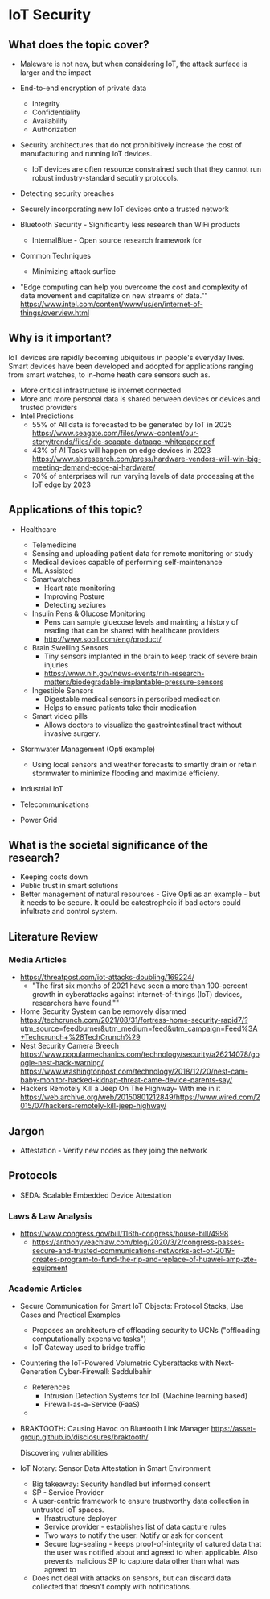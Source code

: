 # IoT Security

## What does the topic cover?

- Maleware is not new, but when considering IoT, the attack surface is larger
  and the impact

- End-to-end encryption of private data
    - Integrity
    - Confidentiality
    - Availability
    - Authorization

- Security architectures that do not prohibitively increase the cost of
  manufacturing and running IoT devices.
    - IoT devices are often resource constrained such that they cannot run
      robust industry-standard secutiry protocols.

- Detecting security breaches

- Securely incorporating new IoT devices onto a trusted network

- Bluetooth Security - Significantly less research than WiFi products
  - InternalBlue - Open source research framework for 


- Common Techniques
    + Minimizing attack surfice

- "Edge computing can help you overcome the cost and complexity of data movement
  and capitalize on new streams of data.""
  https://www.intel.com/content/www/us/en/internet-of-things/overview.html

## Why is it important?

IoT devices are rapidly becoming ubiquitous in people's everyday lives. Smart devices
have been developed and adopted for applications ranging from smart watches, to
in-home heath care sensors such as. 

- More critical infrastructure is internet connected
- More and more personal data is shared between devices or devices and trusted
  providers
- Intel Predictions
    - 55% of All data is forecasted to be generated by IoT in 2025
      https://www.seagate.com/files/www-content/our-story/trends/files/idc-seagate-dataage-whitepaper.pdf
    - 43% of AI Tasks will happen on edge devices in 2023
      https://www.abiresearch.com/press/hardware-vendors-will-win-big-meeting-demand-edge-ai-hardware/
    - 70% of enterprises will run varying levels of data processing at the IoT
      edge by 2023

## Applications of this topic?

- Healthcare
    - Telemedicine
    - Sensing and uploading patient data for remote monitoring or study
    - Medical devices capable of performing self-maintenance
    - ML Assisted 
    - Smartwatches
        - Heart rate monitoring
        - Improving Posture
        - Detecting seziures
    - Insulin Pens & Glucose Monitoring
        - Pens can sample gluecose levels and mainting a history of reading that
          can be shared with healthcare providers
        - http://www.sooil.com/eng/product/
    - Brain Swelling Sensors
        - Tiny sensors implanted in the brain to keep track of severe brain
          injuries
        - https://www.nih.gov/news-events/nih-research-matters/biodegradable-implantable-pressure-sensors
    - Ingestible Sensors
        - Digestable medical sensors in perscribed medication
        - Helps to ensure patients take their medication 
    - Smart video pills
        - Allows doctors to visualize the gastrointestinal tract without
          invasive surgery.

- Stormwater Management (Opti example)

    - Using local sensors and weather forecasts to smartly drain or retain
      stormwater to minimize flooding and maximize efficieny.
- Industrial IoT
- Telecommunications
- Power Grid


## What is the societal significance of the research?

- Keeping costs down
- Public trust in smart solutions
- Better management of natural resources - Give Opti as an example - but it
  needs to be secure. It could be catestrophoic if bad actors could infultrate
  and control system.


## Literature Review

### Media Articles
- https://threatpost.com/iot-attacks-doubling/169224/
    - "The first six months of 2021 have seen a more than 100-percent growth in
      cyberattacks against internet-of-things (IoT) devices, researchers have
      found.""
- Home Security System can be removely disarmed 
  https://techcrunch.com/2021/08/31/fortress-home-security-rapid7/?utm_source=feedburner&utm_medium=feed&utm_campaign=Feed%3A+Techcrunch+%28TechCrunch%29
- Nest Security Camera Breech
  https://www.popularmechanics.com/technology/security/a26214078/google-nest-hack-warning/
  https://www.washingtonpost.com/technology/2018/12/20/nest-cam-baby-monitor-hacked-kidnap-threat-came-device-parents-say/
- Hackers Remotely Kill a Jeep On The Highway- With me in it
  https://web.archive.org/web/20150801212849/https://www.wired.com/2015/07/hackers-remotely-kill-jeep-highway/

## Jargon

- Attestation - Verify new nodes as they joing the network
    

## Protocols

- SEDA: Scalable Embedded Device Attestation


### Laws & Law Analysis
- https://www.congress.gov/bill/116th-congress/house-bill/4998
    - https://anthonyveachlaw.com/blog/2020/3/2/congress-passes-secure-and-trusted-communications-networks-act-of-2019-creates-program-to-fund-the-rip-and-replace-of-huawei-amp-zte-equipment


### Academic Articles

- Secure Communication for Smart IoT Objects: Protocol Stacks, Use Cases and Practical Examples
    + Proposes an architecture of offloading security to UCNs ("offloading
      computationally expensive tasks")
    + IoT Gateway used to bridge traffic

- Countering the IoT-Powered Volumetric Cyberattacks with Next-Generation
  Cyber-Firewall: Seddulbahir
    + References
        - Intrusion Detection Systems for IoT (Machine learning based)
        - Firewall-as-a-Service (FaaS)
    + 

- BRAKTOOTH: Causing Havoc on Bluetooth Link Manager
  https://asset-group.github.io/disclosures/braktooth/

  Discovering vulnerabilities

- IoT Notary: Sensor Data Attestation in Smart Environment
    + Big takeaway: Security handled but informed consent
    + SP - Service Provider
    + A user-centric framework to ensure trustworthy data collection in
      untrusted IoT spaces.
        - Ifrastructure deployer
        - Service provider - establishes list of data capture rules
        - Two ways to notify the user: Notify or ask for concent
        - Secure log-sealing - keeps proof-of-integrity of catured data that
          the user was notified about and agreed to when applicable. Also
          prevents malicious SP to capture data other than what was agreed to
    + Does not deal with attacks on sensors, but can discard data collected that
      doesn't comply with notifications.

